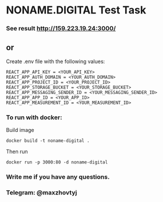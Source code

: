 # NONAME.DIGITAL Test Task

### See result http://159.223.19.24:3000/ 

## or

Create .env file with the following values:
```
REACT_APP_API_KEY = <YOUR_API_KEY>
REACT_APP_AUTH_DOMAIN = <YOUR_AUTH_DOMAIN>
REACT_APP_PROJECT_ID = <YOUR_PROJECT_ID>
REACT_APP_STORAGE_BUCKET = <YOUR_STORAGE_BUCKET>
REACT_APP_MESSAGING_SENDER_ID = <YOUR_MESSAGING_SENDER_ID>
REACT_APP_APP_ID = <YOUR_APP_ID>
REACT_APP_MEASUREMENT_ID = <YOUR_MEASUREMENT_ID>
```

### To run with docker:

Build image
```shell
docker build -t noname-digital .
```

Then run
```shell
docker run -p 3000:80 -d noname-digital
```


### Write me if you have any questions.  
### Telegram: @maxzhovtyj
